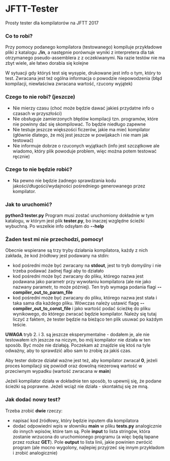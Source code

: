 # JFTT-Tester
Prosty tester dla kompilatorów na JFTT 2017

### Co to robi? ###
Przy pomocy podanego kompilatora (testowanego) kompiluje przykładowe pliki z katalogu **./in**, a następnie porównuje wyniki z interpretera dla tak otrzymanego pseudo-assemblera z z oczekiwanymi. Na razie testów nie ma zbyt wiele, ale łatwo dorabia się kolejne

W sytuacji gdy któryś test się wysypie, drukowane jest info o tym, który to test. Zwracana jest też ogólna informacja o powodzie niepowodzenia (błąd kompilacji, niewłaściwa zwracana wartość, rzucony wyjątek)


### Czego to nie robi? (jeszcze) ###
* Nie mierzy czasu (choć może będzie dawać jakieś przydatne info o czasach w przyszłości)
* Nie obsługuje zamierzonych błędów kompilacji tzn. programów, które nie powinny dać się skompilować. To będzie niedługo zapewne
* Nie testuje jeszcze większości ficzerów, jakie ma mieć kompilator (głównie dlatego, że mój jest jeszcze w powijakach i nie mam jak testować)
* Nie informuje dobrze o rzuconych wyjątkach (info jest szczątkowe ale wiadomo, który plik powoduje problem, więc można potem testować ręcznie)

### Czego to nie będzie robić? ###
* Na pewno nie będzie żadnego sprawdzania kodu jakości/długości/wydajności pośredniego generowanego przez kompilator.


### Jak to uruchomić? ###
**python3 tester.py**
Program musi zostać uruchomiony dokładnie w tym katalogu, w którym jest plik **tester.py**, bo inaczej względne ścieżki wybuchną. Po wszelkie info odsyłam do **--help**

### Żaden test mi nie przechodzi, pomocy! ###
Obecnie wspierane są trzy tryby działania kompilatora, każdy z nich zakłada, że kod źródłowy jest podawany na stdin:
* kod pośredni może być zwracany na **stdout**, jest to tryb domyślny i nie trzeba podawać żadnej flagi aby to działało
* kod pośredni może być zwracany do pliku, którego nazwa jest podawana jako parametr przy wywołaniu kompilatora (ale nie jako nazwany parametr, to może później). Ten tryb wymaga podania flagi **--compiler_out_to_param_file**
* kod pośredni może być zwracany do pliku, którego nazwa jest stała i taka sama dla każdego pliku. Wówczas należy ustawić flagę **--compiler_out_to_const_file** i jako wartość podać ścieżkę do pliku wynikowego, do którego zwracać będzie kompilator. Należy się tutaj liczyć z faktem, że tester będzie na bieżąco ten plik usuwać po każdym teście.

**UWAGA** tryb 2. i 3. są jeszcze eksperymentalne - dodałem je, ale nie testowałem ich jeszcze na niczym, bo mój kompilator nie działa w ten sposób. Być może nie działają. Poczekam aż znajdzie się ktoś na tyle odważny, aby to sprawdzić albo sam to zrobię za jakiś czas.

Aby tester dobrze działał ważne jest też, aby kompilator zwracał **0**, jeżeli proces kompilacji się powiódł oraz dowolną niezerową wartość w przeciwnym wypadku (wartość zwracana w **main**)


Jeżeli kompilator działa w dokładnie ten sposób, to upewnij się, że podane ścieżki są poprawne. Jeżeli wciąż nie działa - skontaktuj się ze mną.


### Jak dodać nowy test? ###
Trzeba zrobić **dwie** rzeczy:
* napisać kod źródłowy, który będzie inputem dla kompilatora
* dodać odpowiedni wpis w słowniku **main** w pliku **tests.py** analogicznie do innych wpisów, które tam są. Pole **input** to lista stringów, która zostanie wrzucona do uruchomionego programu (a więc będą łapane przez rozkaz **GET**). Pole **output** to lista linii, jakie powinien zwrócić program (ale mocno wygolony, najlepiej przyjrzeć się innym przykładom i zrobić analogicznie)
